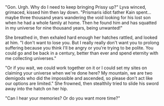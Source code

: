 "Gon. Urgh. Why do I need to keep bringing Prissy up?" Lyva winced, grimaced,  kissed him then lay down. "Prismaris idiot father Kain spent... maybe three thousand years wandering the void looking for his lost son when he had a whole family at home. Then he found him and has squatted in my universe for nine thousand years, being unwanted!"    

She breathed in, then exhaled hard enough her hatches rattled, and looked at him. "I don't want to lose you. But I really really don't want you to prolong suffering because you think I'll be angry or you're trying to be polite. You could go and be back in a century, better than ever and spend eternity with me collecting universes."   

"Or if you wait, we could work together on it or I could set my sites on claiming your universe when we're done here? My mountain, we are two demigods who did the impossible and ascended, so please don't act like our options are limited." She  frowned, then stealthily tried to slide his sword away into the hatch on her  hip.    

"Can I hear your memories? Or do you want more time?"